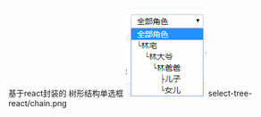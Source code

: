 基于react封装的 树形结构单选框
![image](https://github.com/sucksucksucksuck/select-tree-react/blob/master/chain.png)
select-tree-react/chain.png
